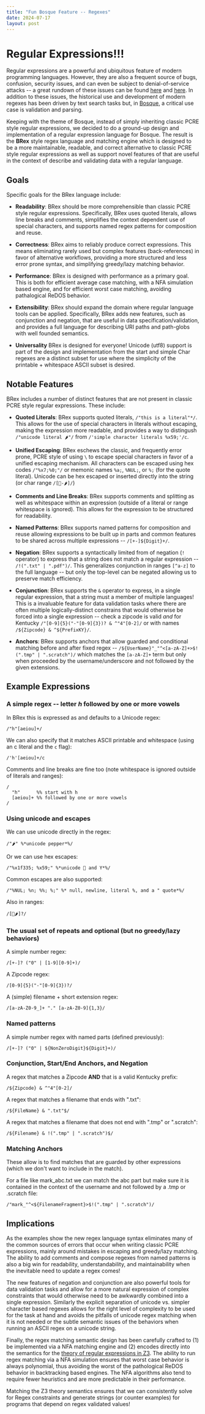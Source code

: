 ```yaml
---
title: "Fun Bosque Feature -- Regexes"
date: 2024-07-17
layout: post
---
```


# Regular Expressions!!!
Regular expressions are a powerful and ubiquitous feature of modern programming languages. However, they are also a frequent source of bugs, confusion, security issues, and can even be subject to denial-of-service attacks -- a great rundown of these issues can be found [here](https://davisjam.github.io//files/publications/MichaelDonohueDavisLeeServant-RegexesAreHard-ASE19.pdf) and [here](https://owasp.org/www-community/attacks/Regular_expression_Denial_of_Service_-_ReDoS). In addition to these issues, the historical use and development of modern regexes has been driven by text search tasks but, in [Bosque](https://github.com/BosqueLanguage/BosqueCore), a critical use case is validation and parsing. 

Keeping with the theme of Bosque, instead of simply inheriting classic PCRE style regular expressions, we decided to do a ground-up design and implementation of a regular expression language for Bosque. The result is the **BRex** style regex language and matching engine which is designed to be a more maintainable, readable, and correct alternative to classic PCRE style regular expressions as well as support novel features of that are useful in the context of describe and validating data with a regular language.

## Goals
Specific goals for the BRex language include:
- **Readability**: BRex should be more comprehensible than classic PCRE style regular expressions. Specifically, BRex uses quoted literals, allows line breaks and comments, simplifies the context dependent use of special characters, and supports named regex patterns for composition and reuse.

- **Correctness**: BRex aims to reliably produce correct expressions. This means eliminating rarely used but complex features (back-references) in favor of alternative workflows,  providing a more structured and less error prone syntax, and simplifying greedy/lazy matching behavior. 

- **Performance**: BRex is designed with performance as a primary goal. This is both for efficient average case matching, with a NFA simulation based engine, and for efficient worst case matching, avoiding pathalogical ReDOS behavior.

- **Extensibility**: BRex should expand the domain where regular language tools can be applied. Specifically, BRex adds new features, such as conjunction and negation, that are useful in data specification/validation, and provides a full language for describing URI paths and path-globs with well founded semantics.

- **Universality** BRex is designed for everyone! Unicode (utf8) support is part of the design and implementation from the start and simple Char regexes are a distinct subset for use where the simplicity of the printable + whitespace ASCII subset is desired.

## Notable Features
BRex includes a number of distinct features that are not present in classic PCRE style regular expressions. These include:

- **Quoted Literals**: BRex supports quoted literals, `/"this is a literal"*/`. This allows for the use of special characters in literals without escaping, making the expression more readable, and provides a way to distingush `/"unicode literal 🌶"/` from `/'simple character literals %x59;'/c`.

- **Unified Escaping**: BRex eschews the classic, and frequently error prone, PCRE style of using `\` to escape special characters in favor of a unified escaping mechanism. All characters can be escaped using hex codes `/"%x7;%0;"/` or memonic names `%a;`, `%NUL;`, or `%;` (for the quote literal). Unicode can be hex escaped or inserted directly into the string (or char range `/[🌵-🌶]/`)

- **Comments and Line Breaks**: BRex supports comments and splitting as well as whitespace within an expression (outside of a literal or range whitespace is ignored). This allows for the expression to be structured for readability. 

- **Named Patterns**: BRex supports named patterns for composition and reuse allowing expressions to be built up in parts and common features to be shared across multiple expressions -- `/[+-]${Digit}+/`.

- **Negation**: BRex supports a syntactically limited from of negation (`!` operator) to express that a string does not match a regular expression -- `/!(".txt" | ".pdf")/`. This generalizes conjunction in ranges `[^a-z]` to the full language -- but only the top-level can be negated allowing us to preserve match efficiency.

- **Conjunction**: BRex supports the `&` operator to express, in a single regular expression, that a string must a member of multiple languages! This is a invaluable feature for data validation tasks where there are often multiple logically-distinct constrains that would otherwise be forced into a single expression -- check a zipcode is valid *and* for Kentucky `/"[0-9]{5}("-"[0-9]{3})? & ^"4"[0-2]/` or with names `/${Zipcode} & ^${PrefixKY}/`.

- **Anchors**: BRex supports anchors that allow guarded and conditional matching before and after fixed regex -- `/${UserName}"_"^<[a-zA-Z]+>$!(".tmp" | ".scratch")/` which matches the `[a-zA-Z]+` term but only when proceeded by the username/underscore and not followed by the given extensions.

## Example Expressions

### A simple regex -- letter _h_ followed by one or more vowels
In BRex this is expressed as and defaults to a Unicode regex:
```
/"h"[aeiou]+/
```

We can also specify that it matches ASCII printable and whitespace (using an c literal and the `c` flag):
```
/'h'[aeiou]+/c
```

Comments and line breaks are fine too (note whitespace is ignored outside of literals and ranges):
```
/
  "h"      %% start with h
  [aeiou]+ %% followed by one or more vowels
/
```

### Using unicode and escapes
We can use unicode directly in the regex:
```
/"🌶" %*unicode pepper*%/
```

Or we can use hex escapes:
```
/"%x1f335; %x59;" %*unicode 🌵 and Y*%/
```

Common escapes are also supported:
```
/"%NUL; %n; %%; %;" %* null, newline, literal %, and a " quote*%/
```

Also in ranges:
```
/[🌵🌶]?/
```

### The usual set of repeats and optional (but no greedy/lazy behaviors)
A simple number regex:
```
/[+-]? ("0" | [1-9][0-9]+)/
```

A Zipcode regex:
```
/[0-9]{5}("-"[0-9]{3})?/
```

A (simple) filename + short extension regex:
```
/[a-zA-Z0-9_]+ "." [a-zA-Z0-9]{1,3}/
```

### Named patterns
A simple number regex with named parts (defined previously):
```
/[+-]? ("0" | ${NonZeroDigit}${Digit}+)/
```

### Conjunction, Start/End Anchors, and Negation
A regex that matches a Zipcode **AND** that is a valid Kentucky prefix:
```
/${Zipcode} & ^"4"[0-2]/
```

A regex that matches a filename that ends with ".txt":
```
/${FileName} & ".txt"$/
```

A regex that matches a filename that does not end with ".tmp" or ".scratch":
```
/${Filename} & !(".tmp" | ".scratch")$/
```

### Matching Anchors
These allow is to find matches that are guarded by other expressions (which we don't want to include in the match).

For a file like mark_abc.txt we can match the abc part but make sure it is contained in the context of the username and not followed by a .tmp or .scratch file:
```
/"mark_"^<${FilenameFragment}>$!(".tmp" | ".scratch")/
```

## Implications
As the examples show the new regex language syntax eliminates many of the common sources of errors that occur when writing classic PCRE expressions, mainly around mistakes in escaping and greedy/lazy matching. The ability to add comments and compose regexes from named patterns is also a big win for readability, understandability, and maintainability when the inevitable need to update a regex comes! 

The new features of negation and conjunction are also powerful tools for data validation tasks and allow for a more natural expression of complex constraints that would otherwise need to be awkwardly combined into a single expression. Similarly the explicit separation of unicode vs. simpler character based regexes allows for the right level of complexity to be used for the task at hand and avoids the pitfalls of unicode regex matching when it is not needed or the subtle semantic issues of the behaviors when running an ASCII regex on a unicode string.

Finally, the regex matching semantic design has been carefully crafted to (1) be implemented via a NFA matching engine and (2) encodes directly into the semantics for the [theory of regular expressions in Z3](https://microsoft.github.io/z3guide/docs/theories/Regular%20Expressions). The ability to run regex matching via a NFA simulation ensures that worst case behavior is always polynomial, thus avoiding the worst of the pathological ReDOS behavior in backtracking based engines. The NFA algorithms also tend to require fewer heuristics and are more predictable in their performance. 

Matching the Z3 theory semantics ensures that we can consistently solve for Regex constraints and generate strings (or counter examples) for programs that depend on regex validated values!